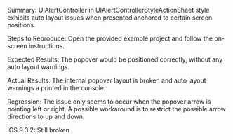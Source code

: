 Summary:
UIAlertController in UIAlertControllerStyleActionSheet style exhibits auto layout issues when presented anchored to certain screen positions. 

Steps to Reproduce:
Open the provided example project and follow the on-screen instructions. 

Expected Results:
The popover would be positioned correctly, without any auto layout warnings. 

Actual Results:
The internal popover layout is broken and auto layout warnings a printed in the console. 

Regression:
The issue only seems to occur when the popover arrow is pointing left or right. A possible workaround is to restrict the possible arrow directions to up and down. 


iOS 9.3.2: Still broken